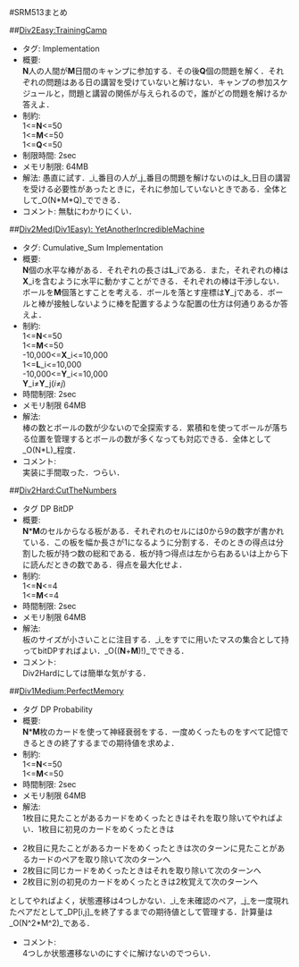 #SRM513まとめ

##[Div2Easy:TrainingCamp](http://community.topcoder.com/stat?c=problem_statement&pm=11499&rd=14538)
+ タグ: Implementation
+ 概要:  
**N**人の人間が**M**日間のキャンプに参加する．その後**Q**個の問題を解く．それぞれの問題はある日の講習を受けていないと解けない．キャンプの参加スケジュールと，問題と講習の関係が与えられるので，誰がどの問題を解けるか答えよ．
+ 制約:  
1<=**N**<=50  
1<=**M**<=50  
1<=**Q**<=50  
+ 制限時間: 2sec
+ メモリ制限: 64MB
+ 解法:
愚直に試す．_i_番目の人が_j_番目の問題を解けないのは_k_日目の講習を受ける必要性があったときに，それに参加していないときである．全体として_O(N\*M\*Q)_でできる．
+ コメント:
無駄にわかりにくい．

##[Div2Med(Div1Easy): YetAnotherIncredibleMachine](http://community.topcoder.com/stat?c=problem_statement&pm=11502&rd=14538)
+ タグ: Cumulative_Sum Implementation
+ 概要:  
**N**個の水平な棒がある．それぞれの長さは**L**_iである．また，それぞれの棒は**X**_iを含むように水平に動かすことができる．それぞれの棒は干渉しない．ボールを**M**個落とすことを考える．ボールを落とす座標は**Y**_jである．ボールと棒が接触しないように棒を配置するような配置の仕方は何通りあるか答えよ．
+ 制約:  
1<=**N**<=50  
1<=**M**<=50  
-10,000<=**X**\_i<=10,000  
1<=**L**\_i<=10,000  
-10,000<=**Y**\_i<=10,000  
**Y**\_i≠**Y**\_j(_i_≠_j_)
+ 時間制限: 2sec
+ メモリ制限 64MB
+ 解法:  
棒の数とボールの数が少ないので全探索する．累積和を使ってボールが落ちる位置を管理するとボールの数が多くなっても対応できる．全体として_O(N\*L)_程度．
+ コメント:  
実装に手間取った．つらい．

##[Div2Hard:CutTheNumbers](http://community.topcoder.com/stat?c=problem_statement&pm=11501&rd=14538)
+ タグ DP BitDP
+ 概要:  
**N**\***M**のセルからなる板がある．それぞれのセルには0から9の数字が書かれている．この板を幅か長さが1になるように分割する．そのときの得点は分割した板が持つ数の総和である．板が持つ得点は左から右あるいは上から下に読んだときの数である．得点を最大化せよ．
+ 制約:  
1<=**N**<=4  
1<=**M**<=4
+ 時間制限: 2sec
+ メモリ制限 64MB
+ 解法:  
板のサイズが小さいことに注目する．_i_をすでに用いたマスの集合として持ってbitDPすればよい．_O((**N**+**M**)!)_でできる．
+ コメント:  
Div2Hardにしては簡単な気がする．

##[Div1Medium:PerfectMemory](http://community.topcoder.com/stat?c=problem_statement&pm=11500)
+ タグ DP Probability
+ 概要:  
**N**\***M**枚のカードを使って神経衰弱をする．一度めくったものをすべて記憶できるときの終了するまでの期待値を求めよ．
+ 制約:  
1<=**N**<=50  
1<=**M**<=50
+ 時間制限: 2sec
+ メモリ制限 64MB
+ 解法:  
1枚目に見たことがあるカードをめくったときはそれを取り除いてやればよい．1枚目に初見のカードをめくったときは
 - 2枚目に見たことがあるカードをめくったときは次のターンに見たことがあるカードのペアを取り除いて次のターンへ
 - 2枚目に同じカードをめくったときはそれを取り除いて次のターンへ
 - 2枚目に別の初見のカードをめくったときは2枚覚えて次のターンへ

 としてやればよく，状態遷移は4つしかない．_i_を未確認のペア，_j_を一度現れたペアだとして_DP[i,j]_を終了するまでの期待値として管理する．計算量は_O(N^2*M^2)_である．
+ コメント:  
4つしか状態遷移ないのにすぐに解けないのでつらい．

